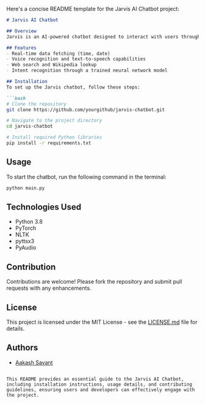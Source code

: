 Here's a concise README template for the Jarvis AI Chatbot project:

```markdown
# Jarvis AI Chatbot

## Overview
Jarvis is an AI-powered chatbot designed to interact with users through text and voice. Utilizing PyTorch and NLTK, it efficiently handles queries about real-time information, performs web searches, and accesses Wikipedia data.

## Features
- Real-time data fetching (time, date)
- Voice recognition and text-to-speech capabilities
- Web search and Wikipedia lookup
- Intent recognition through a trained neural network model

## Installation
To set up the Jarvis chatbot, follow these steps:

```bash
# Clone the repository
git clone https://github.com/yourgithub/jarvis-chatbot.git

# Navigate to the project directory
cd jarvis-chatbot

# Install required Python libraries
pip install -r requirements.txt
```

## Usage
To start the chatbot, run the following command in the terminal:

```bash
python main.py
```

## Technologies Used
- Python 3.8
- PyTorch
- NLTK
- pyttsx3
- PyAudio

## Contribution
Contributions are welcome! Please fork the repository and submit pull requests with any enhancements.

## License
This project is licensed under the MIT License - see the [LICENSE.md](LICENSE) file for details.

## Authors
- [Aakash Savant]([https://github.com/yourgithub](https://github.com/dsaakash/Jarvis-AI-System))
```

This README provides an essential guide to the Jarvis AI Chatbot, including installation instructions, usage details, and contributing guidelines, ensuring users and developers can effectively engage with the project.
